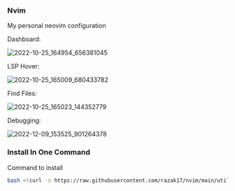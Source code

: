 ### Nvim

My personal neovim configuration

Dashboard:

![2022-10-25_164954_656381045](https://user-images.githubusercontent.com/52210954/197835184-956b3d30-3335-4ca5-99c0-f8052de1e763.png)

LSP Hover:

![2022-10-25_165009_680433782](https://user-images.githubusercontent.com/52210954/197835195-010f2097-b3df-4ca8-b492-659cbc208234.png)

Find Files:

![2022-10-25_165023_144352779](https://user-images.githubusercontent.com/52210954/197835202-f03e84df-50fd-4bd6-a9c3-4364033ca949.png)

Debugging:

![2022-12-09_153525_901264378](https://user-images.githubusercontent.com/52210954/206737773-5cba18ed-ab7e-4acd-b1bb-32eecc9bf963.png)

### Install In One Command

Command to install

```bash
bash <(curl -s https://raw.githubusercontent.com/razak17/nvim/main/utils/bin/install) --all
```
